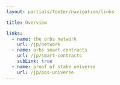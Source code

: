 ```yaml
---
layout: partials/footer/navigation/links

title: Overview

links:
  - name: the orbs network
    url: /jp/network
  - name: orbs smart contracts
    url: /jp/smart-contracts
    subLink: true
  - name: proof of stake universe
    url: /jp/pos-universe
---
```

